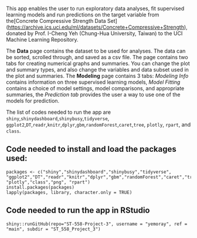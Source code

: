 This app enables the user to run exploratory data analyses, fit supervised learning models and run predictions on the target variable from the[Concrete Compressive Strength Data Set] (https://archive.ics.uci.edu/ml/datasets/Concrete+Compressive+Strength), donated by Prof. I-Cheng Yeh (Chung-Hua University, Taiwan) to the UCI Machine Learning Repository.

The __Data__ page contains the dataset to be used for analyses. The data can be sorted, scrolled through, and saved as a csv file. The page contains two tabs for  creating numerical graphs and summaries. You can change the plot and summary types, and also change the variables and data subset used in the plot and summaries. The __Modeling__ page contains 3 tabs: _Modeling Info_ contains information on three supervised learning models, _Model Fitting_ contains a choice of model settings, model comparisons, and appropriate summaries, the _Prediction tab_ provides the user a way to use one of the models for prediction.

The list of codes needed to run the app are `shiny`,`shinydashboard`,`shinybusy`,`tidyverse`, `ggplot2`,`DT`,`readr`,`knitr`,`dplyr`,`gbm`,`randomForest`,`caret`,`tree`, `plotly`, `rpart`, and `class`.

## Code needed to install and load the packages used:
```{r,eval = T}
packages <- c("shiny","shinydashboard","shinybusy","tidyverse", "ggplot2","DT","readr","knitr","dplyr","gbm","randomForest","caret","tree", "plotly","class","png", "rpart")
install.packages(packages)
lapply(packages, library, character.only = TRUE)
```


## Code needed to run the app in RStudio
```{r, eval=T}
shiny::runGitHub(repo="ST-558-Project-3", username = "yemoray", ref = "main", subdir = "ST_558_Project_3")
```
